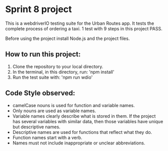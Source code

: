 # Sprint 8 project

This is a webdriverIO testing suite for the Urban Routes app. It tests the complete process of ordering a taxi.
1 test with 9 steps in this project PASS.

Before using the project install Node.js and the project files.

## How to run this project:
1. Clone the repository to your local directory.
2. In the terminal, in this directory, run: 'npm install'
3. Run the test suite with: 'npm run wdio'

## Code Style observed:
- camelCase nouns is used for function and variable names.
- Only nouns are used as variable names.
- Variable names clearly describe what is stored in them. If the project has
  several variables with similar data, then those variables have unique but
  descriptive names.
- Descriptive names are used for functions that reflect what they do.
- Function names start with a verb.
- Names must not include inappropriate or unclear abbreviations.

